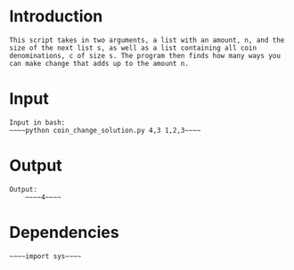 # Introduction

    This script takes in two arguments, a list with an amount, n, and the size of the next list s, as well as a list containing all coin denominations, c of size s. The program then finds how many ways you can make change that adds up to the amount n.

# Input
    Input in bash:
    ~~~~python coin_change_solution.py 4,3 1,2,3~~~~

# Output
    Output:
        ~~~~4~~~~

# Dependencies
    ~~~~import sys~~~~

